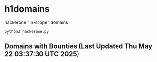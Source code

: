 # h1domains
hackerone "in-scope" domains

`python3 hackerone.py`
## Domains with Bounties (Last Updated Thu May 22 03:37:30 UTC 2025)
```

```

